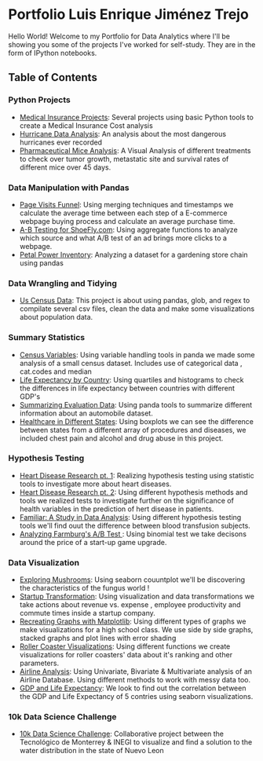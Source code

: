 # Portfolio Luis Enrique Jiménez Trejo
Hello World! Welcome to my Portfolio for Data Analytics where I'll be showing you some of the projects I've worked for self-study. They are in the form of IPython notebooks.  

## Table of Contents
### Python Projects
* [Medical Insurance Projects](https://github.com/kiks99/Portfolio_Enrique-/tree/main/Python%20Files/Medical%20Insurance%20Projects): Several projects using basic Python tools to create a Medical Insurance Cost analysis 
* [Hurricane Data Analysis](https://github.com/kiks99/Portfolio_Enrique-/blob/main/Python%20Files/Hurricane%20Data%20Analysis/Hurricane%20Analysis%20Project.ipynb): An analysis about the most dangerous hurricanes ever recorded 
* [Pharmaceutical Mice Analysis](https://github.com/kiks99/Portfolio_Enrique-/blob/main/Python%20Files/Pharmaceutical%20Mice%20Analysis/Pharmaceutical%20Analysis%20Mice.ipynb): A Visual Analysis of different treatments to check over tumor growth, metastatic site and survival rates of different mice over 45 days.
### Data Manipulation with Pandas
* [Page Visits Funnel](https://github.com/kiks99/Portfolio_Enrique-/blob/main/Data%20Manipulation%20with%20Pandas/Page%20Visits%20Funnel/Page%20Visits%20Funnel.ipynb): Using merging techniques and timestamps we calculate the average time between each step of a E-commerce webpage buying process and calculate an average purchase time.
* [A-B Testing for ShoeFly.com](https://github.com/kiks99/Portfolio_Enrique-/blob/main/Data%20Manipulation%20with%20Pandas/A-B%20Testing%20for%20ShoeFly.com/A_B%20Testing%20for%20ShoeFly.com.ipynb): Using aggregate functions to analyze which source and what A/B test of an ad brings more clicks to a webpage.
* [Petal Power Inventory](https://github.com/kiks99/Portfolio_Enrique-/blob/main/Data%20Manipulation%20with%20Pandas/Petal%20Power%20Inventory/Petal%20Power%20Inventory.ipynb): Analyzing a dataset for a gardening store chain using pandas  
### Data Wrangling and Tidying 
* [Us Census Data](https://github.com/kiks99/Portfolio_Enrique-/blob/main/Data%20Wrangling%20and%20Tidying/Us%20Census%20Data/Cleaning%20US%20Data%20Census%20.ipynb):  This project is about using pandas, glob, and regex to compilate several csv files, clean the data and make some visualizations about population data.

### Summary Statistics 
* [Census Variables](https://github.com/kiks99/Portfolio_Enrique-/blob/main/Summary%20Statistics/Census%20Variables/Census%20Variables%20.ipynb): Using variable handling tools in panda we made some analysis of a small census dataset. Includes use of categorical data , cat.codes and median 
* [Life Expectancy by Country](https://github.com/kiks99/Portfolio_Enrique-/blob/main/Summary%20Statistics/Life%20Expectancy%20by%20Country/Life%20Expectancy%20by%20Country%20.ipynb): Using quartiles and histograms to check the differences in life expectancy between countries with different GDP's 
* [Summarizing Evaluation Data](https://github.com/kiks99/Portfolio_Enrique-/blob/main/Summary%20Statistics/Summarizing%20%20Automobile%20Evaluation%20Data/Summarizing%20Automobile%20Evaluation%20Data.ipynb): Using panda tools to summarize different information about an automobile dataset. 
* [Healthcare in Different States](https://github.com/kiks99/Portfolio_Enrique-/blob/main/Summary%20Statistics/Health%20Care%20in%20Different%20States/Healthcare%20in%20Different%20States.ipynb): Using boxplots we can see the difference between states from a different array of procedures and diseases, we included chest pain and alcohol and drug abuse in this project. 

### Hypothesis Testing
* [Heart Disease Research pt. 1](https://github.com/kiks99/Portfolio_Enrique-/blob/main/Hypothesis%20Testing/Heart%20Disease%20Research%20pt.%201/Heart%20Disease%20Research%20Part%201.ipynb): Realizing hypothesis testing using statistic tools to investigate more about heart diseases. 
* [Heart Disease Research pt. 2](https://github.com/kiks99/Portfolio_Enrique-/blob/main/Hypothesis%20Testing/Heart%20Disease%20Research%20pt.%202/Heart%20Disease%20Research%20pt.%202.ipynb): Using different hypothesis methods and tools we realized tests to investigate further on the significance of health variables in the prediction of hert disease in patients.  
* [Familiar: A Study in Data Analysis](https://github.com/kiks99/Portfolio_Enrique-/blob/main/Hypothesis%20Testing/Familiar%20A%20study%20in%20Data%20Analysis/Familiar%20A%20Study%20in%20Data%20Analysis.ipynb): Using different hypothesis testing tools we'll find ouut the difference between blood transfusion subjects. 
* [Analyzing Farmburg's A/B Test ](https://github.com/kiks99/Portfolio_Enrique-/blob/main/Hypothesis%20Testing/Analyzing%20Farmburgs%20AB%20Test/Analyzing%20Farmburg's%20A_B%20Test%20.ipynb): Using binomial test we take decisons around the price of a start-up game upgrade. 
### Data Visualization
* [Exploring Mushrooms](https://github.com/kiks99/Portfolio_Enrique-/blob/main/Data%20Visualization/Exploring%20Mushrooms/Exploring%20Mushrooms%20.ipynb): Using seaborn couuntplot we'll be discovering the characteristics of the fungus world !
* [Startup Transformation](https://github.com/kiks99/Portfolio_Enrique-/blob/main/Data%20Visualization/Startup%20Transformation/Startup%20Transformation.ipynb): Using visualization and data transformations we take actions about revenue vs. expense , employee productivity and commute times inside a startup company.  
* [Recreating Graphs with Matplotlib](https://github.com/kiks99/Portfolio_Enrique-/blob/main/Data%20Visualization/Recreating%20Graphs%20with%20Matplotlib/Recreating%20Graphs%20with%20Matplotlib.ipynb): Using different types of graphs we make visualizations for a high school class. We use side by side graphs, stacked graphs and plot lines with error shading 
* [Roller Coaster Visualizations](https://github.com/kiks99/Portfolio_Enrique-/blob/main/Data%20Visualization/Roller%20Coaster%20Visualizations/Roller%20Coaster%20Visualizations.ipynb): Using different functions we create visualizations for roller coasters' data about it's ranking and other parameters. 
* [Airline Analysis](https://github.com/kiks99/Portfolio_Enrique-/blob/main/Data%20Visualization/Airline%20Analysis/airline_analysis.ipynb): Using Univariate, Bivariate & Multivariate analysis of an Airline Database. Using different methods to work with messy data too. 
* [GDP and Life Expectancy](https://github.com/kiks99/Portfolio_Enrique-/blob/main/Data%20Visualization/GDP%20and%20Life%20Expectancy/GDP%20and%20Life%20Expectancy%20.ipynb): We look to find out the correlation between the GDP and Life Expectancy of 5 contries using seaborn visualizations.  
### 10k Data Science Challenge
* [10k Data Science Challenge](https://github.com/kiks99/Portfolio_Enrique-/blob/main/Data%20Science%2010k%20Challenge/GeoBigData_2022_10k_Data_Science_Challenge.ipynb): Collaborative project between the Tecnológico de Monterrey & INEGI to visualize and find a solution to the water distribution in the state of Nuevo Leon 
